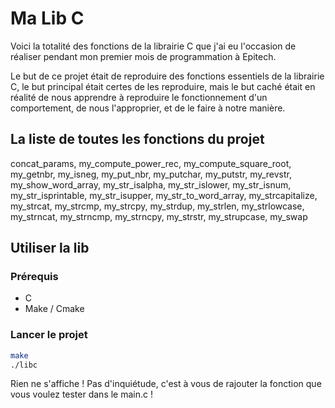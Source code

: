 # Ma Lib C

Voici la totalité des fonctions de la librairie C que j'ai eu l'occasion de réaliser pendant mon premier mois de programmation à Epitech.

Le but de ce projet était de reproduire des fonctions essentiels de la librairie C, le but principal était certes de les reproduire, mais le but caché était en réalité de nous apprendre à reproduire le fonctionnement d'un comportement, de nous l'approprier, et de le faire à notre manière.
## La liste de toutes les fonctions du projet

concat_params, my_compute_power_rec, my_compute_square_root, my_getnbr, my_isneg, my_put_nbr, my_putchar, my_putstr, my_revstr, my_show_word_array, my_str_isalpha, my_str_islower, my_str_isnum, my_str_isprintable, my_str_isupper, my_str_to_word_array, my_strcapitalize, my_strcat, my_strcmp, my_strcpy, my_strdup, my_strlen, my_strlowcase, my_strncat, my_strncmp, my_strncpy, my_strstr, my_strupcase, my_swap

## Utiliser la lib

### Prérequis
- C
- Make / Cmake

### Lancer le projet
```bash
make
./libc
```

Rien ne s'affiche ! Pas d'inquiétude, c'est à vous de rajouter la fonction que vous voulez tester dans le main.c !